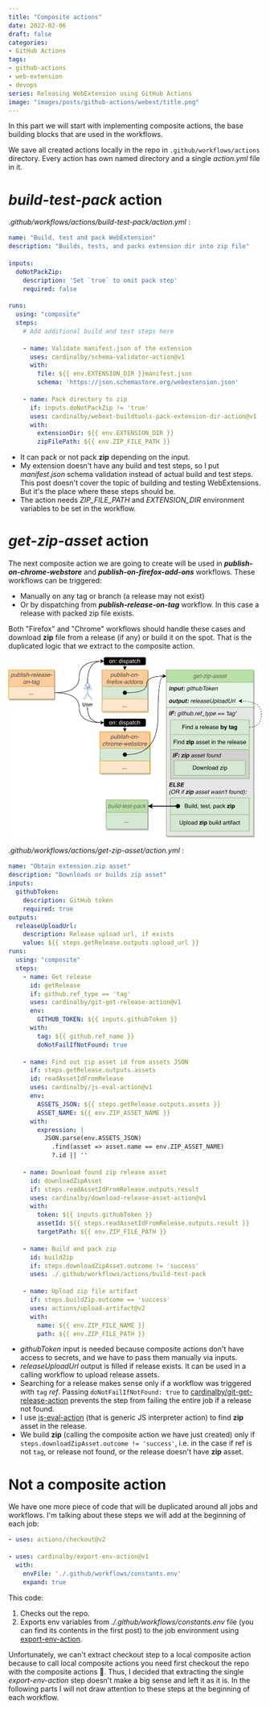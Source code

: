 ```yaml
---
title: "Composite actions"
date: 2022-02-06
draft: false
categories:
- GitHub Actions
tags:
- github-actions
- web-extension
- devops
series: Releasing WebExtension using GitHub Actions
image: "images/posts/github-actions/webext/title.png"
---
```


In this part we will start with implementing composite actions, the base building blocks that are used in the workflows.

We save all created actions locally in the repo in `.github/workflows/actions` directory. Every action has own named directory and a single _action.yml_ file in it.

# _build-test-pack_ action

_.github/workflows/actions/build-test-pack/action.yml_ :

```yaml
name: "Build, test and pack WebExtension"
description: "Builds, tests, and packs extension dir into zip file"

inputs:
  doNotPackZip:
    description: 'Set `true` to omit pack step'
    required: false

runs:
  using: "composite"
  steps:
    # Add additional build and test steps here

    - name: Validate manifest.json of the extension
      uses: cardinalby/schema-validator-action@v1
      with:
        file: ${{ env.EXTENSION_DIR }}manifest.json
        schema: 'https://json.schemastore.org/webextension.json'

    - name: Pack directory to zip
      if: inputs.doNotPackZip != 'true'
      uses: cardinalby/webext-buildtools-pack-extension-dir-action@v1
      with:
        extensionDir: ${{ env.EXTENSION_DIR }}
        zipFilePath: ${{ env.ZIP_FILE_PATH }}
```

- It can pack or not pack **zip** depending on the input.
- My extension doesn't have any build and test steps, so I put _manifest.json_ schema validation instead of actual build and test steps. This post doesn't cover the topic of building and testing WebExtensions. But it's the place where these steps should be.
- The action needs _ZIP_FILE_PATH_ and _EXTENSION_DIR_ environment variables to be set in the workflow.

# _get-zip-asset_ action

The next composite action we are going to create will be used in __*publish-on-chrome-webstore*__ and __*publish-on-firefox-add-ons*__ workflows. These workflows can be triggered:
- Manually on any tag or branch (a release may not exist)
- Or by dispatching from __*publish-release-on-tag*__ workflow. In this case a release with packed zip file exists.

Both "Firefox" and "Chrome" workflows should handle these cases and download **zip** file from a release (if any) or build it on the spot. That is the duplicated logic that we extract to the composite action.

![get-zip action](images/posts/github-actions/webext/get-zip-action.png)

_.github/workflows/actions/get-zip-asset/action.yml_ :

```yaml
name: "Obtain extension.zip asset"
description: "Downloads or builds zip asset"
inputs:
  githubToken:
    description: GitHub token
    required: true
outputs:
  releaseUploadUrl:
    description: Release upload url, if exists
    value: ${{ steps.getRelease.outputs.upload_url }}
runs:
  using: "composite"
  steps:
    - name: Get release
      id: getRelease
      if: github.ref_type == 'tag'
      uses: cardinalby/git-get-release-action@v1
      env:
        GITHUB_TOKEN: ${{ inputs.githubToken }}
      with:
        tag: ${{ github.ref_name }}
        doNotFailIfNotFound: true

    - name: Find out zip asset id from assets JSON
      if: steps.getRelease.outputs.assets
      id: readAssetIdFromRelease
      uses: cardinalby/js-eval-action@v1
      env:
        ASSETS_JSON: ${{ steps.getRelease.outputs.assets }}
        ASSET_NAME: ${{ env.ZIP_ASSET_NAME }}
      with:
        expression: |
          JSON.parse(env.ASSETS_JSON)
            .find(asset => asset.name == env.ZIP_ASSET_NAME)
            ?.id || ''

    - name: Download found zip release asset
      id: downloadZipAsset
      if: steps.readAssetIdFromRelease.outputs.result
      uses: cardinalby/download-release-asset-action@v1
      with:
        token: ${{ inputs.githubToken }}
        assetId: ${{ steps.readAssetIdFromRelease.outputs.result }}
        targetPath: ${{ env.ZIP_FILE_PATH }}

    - name: Build and pack zip
      id: buildZip
      if: steps.downloadZipAsset.outcome != 'success'
      uses: ./.github/workflows/actions/build-test-pack

    - name: Upload zip file artifact
      if: steps.buildZip.outcome == 'success'
      uses: actions/upload-artifact@v2
      with:
        name: ${{ env.ZIP_FILE_NAME }}
        path: ${{ env.ZIP_FILE_PATH }}
```

- _githubToken_ input is needed because composite actions don't have access to secrets, and we have to pass them manually via inputs.
- _releaseUploadUrl_ output is filled if release exists. It can be used in a calling workflow to upload release assets.
- Searching for a release makes sense only if a workflow was triggered with `tag` _ref_. Passing `doNotFailIfNotFound: true` to [cardinalby/git-get-release-action](https://github.com/cardinalby/git-get-release-action) prevents the step from failing the entire job if a release not found.
- I use [js-eval-action](https://github.com/cardinalby/js-eval-action) (that is generic JS interpreter action) to find **zip** asset in the release.
- We build **zip** (calling the composite action we have just created) only if `steps.downloadZipAsset.outcome != 'success'`, i.e. in the case if ref is not `tag`, or release not found, or the release doesn't have **zip** asset.

# Not a composite action

We have one more piece of code that will be duplicated around all jobs and workflows. I'm talking about these steps we will add at the beginning of each job:

```yaml
- uses: actions/checkout@v2

- uses: cardinalby/export-env-action@v1
  with:
    envFile: './.github/workflows/constants.env'
    expand: true
```

This code:
1. Checks out the repo.
2. Exports env variables from _./.github/workflows/constants.env_ file (you can find its contents in the first post) to the job environment using [export-env-action](https://github.com/cardinalby/export-env-action).

Unfortunately, we can't extract checkout step to a local composite action because to call local composite actions you need first checkout the repo with the composite actions 🙂. Thus, I decided that extracting the single _export-env-action_ step doesn't make a big sense and left it as it is. In the following parts I will not draw attention to these steps at the beginning of each workflow.
